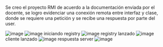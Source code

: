 Se creo el proyecto RMI de acuerdo a la documentación enviada por el docente, se logro evidenciar una conexión remota entre interfaz y clase, donde se requiere una petición y se recibe una respuesta por parte del user.

![image](https://user-images.githubusercontent.com/101531597/158084197-f2f59df3-2178-468a-8fa7-64b43be1bc19.png)
![image](https://user-images.githubusercontent.com/101531597/158084221-69e7e2ac-9709-4250-a830-d52b31862988.png)
iniciando registry
![image](https://user-images.githubusercontent.com/101531597/158084271-97e2dcfa-734c-4b26-b887-9ec7b0fe2d9f.png)
registry lanzado
![image](https://user-images.githubusercontent.com/101531597/158084300-5ea18e7d-4be4-4470-8b75-6225b5a84003.png)
cliente lanzado
![image](https://user-images.githubusercontent.com/101531597/158084358-0580d7af-b2c5-47ee-9d4d-8a6e03fb28ee.png)
respuesta server
![image](https://user-images.githubusercontent.com/101531597/158084391-252371b7-4c90-468f-939a-2dcecfeefa1d.png)
